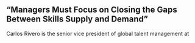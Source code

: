 ## “Managers Must Focus on Closing the Gaps Between Skills Supply and Demand”

Carlos Rivero is the senior vice president of global talent management at
